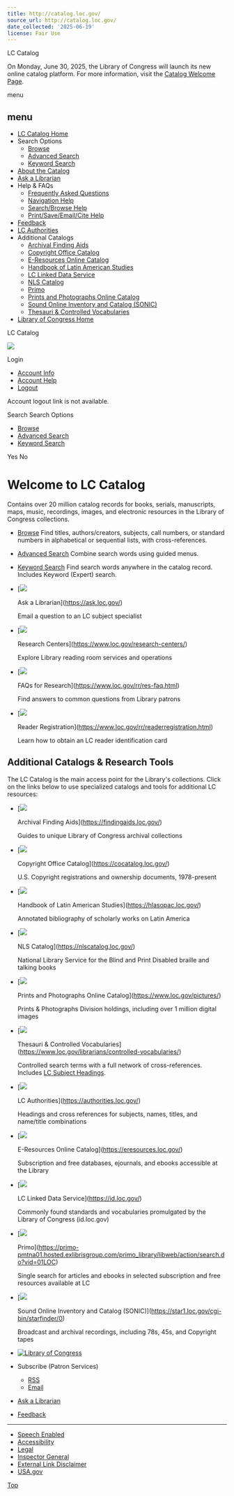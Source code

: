 ```yaml
---
title: http://catalog.loc.gov/
source_url: http://catalog.loc.gov/
date_collected: '2025-06-19'
license: Fair Use
---
```


LC Catalog




On Monday, June 30, 2025, the Library of Congress will launch its new online catalog platform. For more information, visit the [Catalog Welcome Page](https://guides.loc.gov/catalog/welcome-to-new-catalog).

menu

## menu

* [LC Catalog Home](/)
* Search Options 
  + [Browse](/vwebv/searchBrowse)
  + [Advanced Search](/vwebv/searchAdvanced)
  + [Keyword Search](/vwebv/searchKeyword)
* [About the Catalog](/vwebv/ui/en_US/htdocs/help/index.html)
* [Ask a Librarian](https://ask.loc.gov/)
* Help & FAQs 
  + [Frequently Asked Questions](/vwebv/ui/en_US/htdocs/help/faqs.html)
  + [Navigation Help](/vwebv/ui/en_US/htdocs/help/navigation.html)
  + [Search/Browse Help](/vwebv/ui/en_US/htdocs/help/searchBrowse.html)
  + [Print/Save/Email/Cite Help](/vwebv/ui/en_US/htdocs/help/printDialog.html)
* [Feedback](/vwebv/sendFeedback?page=)
* [LC Authorities](https://authorities.loc.gov/)
* Additional Catalogs 
  + [Archival Finding Aids](https://findingaids.loc.gov/)
  + [Copyright Office Catalog](https://cocatalog.loc.gov/)
  + [E-Resources Online Catalog](https://eresources.loc.gov/)
  + [Handbook of Latin American Studies](https://hlasopac.loc.gov/)
  + [LC Linked Data Service](https://id.loc.gov/)
  + [NLS Catalog](https://nlscatalog.loc.gov/)
  + [Primo](https://primo-pmtna01.hosted.exlibrisgroup.com/primo-explore/search?vid=01LOC)
  + [Prints and Photographs Online Catalog](https://www.loc.gov/pictures/)
  + [Sound Online Inventory and Catalog (SONIC)](https://star1.loc.gov/cgi-bin/starfinder/0)
  + [Thesauri & Controlled Vocabularies](https://www.loc.gov/librarians/controlled-vocabularies/)
* [Library of Congress Home](https://www.loc.gov/)

LC Catalog

![](/vwebv/ui/en_US/icon/SVG/logo-lccatalog.svg)

Login 

* [Account Info](/acsvoyager/voyagerLogin.htm?page=account)
* [Account Help](/vwebv/ui/en_US/htdocs/help/accountInfo.html)
* [Logout](/acsvoyager/voyagerLogin.htm?page=logout)

Account logout link is not available.

Search
Search Options 

* [Browse](/vwebv/searchBrowse "Find titles, authors/creators, subjects, call numbers, or standard numbers in alphabetical or sequential lists, with cross-references.")
* [Advanced Search](/vwebv/searchAdvanced "Combine search words using guided menus.")
* [Keyword Search](/vwebv/searchKeyword "Find search words anywhere in the catalog record. Includes Expert Search.")

Yes
No

# Welcome to LC Catalog

Contains over 20 million catalog records for books, serials, manuscripts, maps, music, recordings, images, and electronic resources in the Library of Congress collections.

* [Browse](/vwebv/searchBrowse)
  Find titles, authors/creators, subjects, call numbers, or standard numbers in alphabetical or sequential lists, with cross-references.
* [Advanced Search](/vwebv/searchAdvanced)
  Combine search words using guided menus.
* [Keyword Search](/vwebv/searchKeyword)
  Find search words anywhere in the catalog record. Includes Keyword (Expert) search.

* [![](/vwebv/ui/en_US/images/home-strip-thumb-ask-a-librarian.jpg)

  Ask a Librarian](https://ask.loc.gov/)

  Email a question to an LC subject specialist
* [![](/vwebv/ui/en_US/images/home-strip-thumb-research-centers.jpg)

  Research Centers](https://www.loc.gov/research-centers/)

  Explore Library reading room services and operations
* [![](/vwebv/ui/en_US/images/home-strip-thumb-faqs-for-researchers.jpg)

  FAQs for Research](https://www.loc.gov/rr/res-faq.html)

  Find answers to common questions from Library patrons
* [![](/vwebv/ui/en_US/images/home-strip-thumb-reader-registration.jpg)

  Reader Registration](https://www.loc.gov/rr/readerregistration.html)

  Learn how to obtain an LC reader identification card

## Additional Catalogs & Research Tools

The LC Catalog is the main access point for the Library's collections. Click on the links below to use specialized catalogs and tools for additional LC resources:

* [![](/vwebv/ui/en_US/images/home-thumb-archival-finding-aids.jpg)

  Archival Finding Aids](https://findingaids.loc.gov/)

  Guides to unique Library of Congress archival collections
* [![](/vwebv/ui/en_US/images/home-thumb-copyright-office-catalog.jpg)

  Copyright Office Catalog](https://cocatalog.loc.gov/)

  U.S. Copyright registrations and ownership documents, 1978-present
* [![](/vwebv/ui/en_US/images/home-thumb-handbook-of-latin-american-studies.jpg)

  Handbook of Latin American Studies](https://hlasopac.loc.gov/)

  Annotated bibliography of scholarly works on Latin America
* [![](/vwebv/ui/en_US/images/home-thumb-nls.jpg)

  NLS Catalog](https://nlscatalog.loc.gov/)

  National Library Service for the Blind and Print Disabled braille and talking books
* [![](/vwebv/ui/en_US/images/home-thumb-ppoc.jpg)

  Prints and Photographs Online Catalog](https://www.loc.gov/pictures/)

  Prints & Photographs Division holdings, including over 1 million digital images
* [![](/vwebv/ui/en_US/images/home-thumb-lcsh.jpg)

  Thesauri & Controlled Vocabularies](https://www.loc.gov/librarians/controlled-vocabularies/)

  Controlled search terms with a full network of cross-references. Includes [LC Subject Headings](https://www.loc.gov/aba/publications/FreeLCSH/freelcsh.html).

* [![](/vwebv/ui/en_US/images/home-thumb-lc-authorities.jpg)

  LC Authorities](https://authorities.loc.gov/)

  Headings and cross references for subjects, names, titles, and name/title combinations
* [![](/vwebv/ui/en_US/images/home-thumb-e-resources.jpg)

  E-Resources Online Catalog](https://eresources.loc.gov/)

  Subscription and free databases, ejournals, and ebooks accessible at the Library
* [![](/vwebv/ui/en_US/images/home-thumb-lc-linked-data-service.jpg)

  LC Linked Data Service](https://id.loc.gov/)

  Commonly found standards and vocabularies promulgated by the Library of Congress (id.loc.gov)
* [![](/vwebv/ui/en_US/images/home-thumb-primo-central.jpg)

  Primo](https://primo-pmtna01.hosted.exlibrisgroup.com/primo_library/libweb/action/search.do?vid=01LOC)

  Single search for articles and ebooks in selected subscription and free resources available at LC
* [![](/vwebv/ui/en_US/images/home-thumb-sonic.jpg)

  Sound Online Inventory and Catalog (SONIC)](https://star1.loc.gov/cgi-bin/starfinder/0)

  Broadcast and archival recordings, including 78s, 45s, and Copyright tapes



* [![Library of Congress](https://www.loc.gov/static/images/LOClogo1_c.svg?$Revision:%2037669%20$)](https://loc.gov)
* Subscribe (Patron Services)

  + [RSS](https://www.loc.gov/rss/patrons/alerts.xml)
  + [Email](https://public.govdelivery.com/accounts/USLOC/subscriber/new?topic_id=USLOC_107)
* [Ask a Librarian](https://ask.loc.gov/)
* [Feedback](/vwebv/sendFeedback?page=)

---

* [Speech Enabled](https://www.loc.gov/accessibility/web-site-accessibility/)
* [Accessibility](https://www.loc.gov/accessibility/)
* [Legal](https://www.loc.gov/legal/)
* [Inspector General](https://www.loc.gov/about/office-of-the-inspector-general/)
* [External Link Disclaimer](https://www.loc.gov/legal/standard-disclaimer-for-external-links/)
* [USA.gov](https://www.usa.gov/)

[Top](#)
